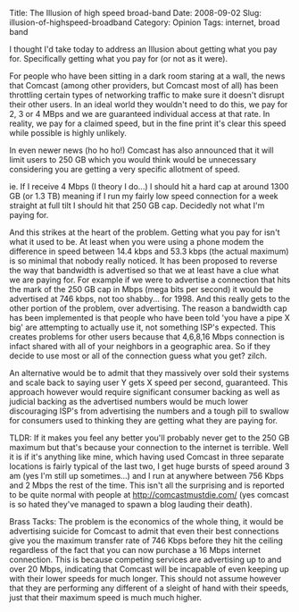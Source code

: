 Title: The Illusion of high speed broad-band
Date: 2008-09-02
Slug: illusion-of-highspeed-broadband
Category: Opinion
Tags: internet, broad band

I thought I'd take today to address an Illusion about getting what you pay for. Specifically getting what you pay for (or not as it were).

For people who have been sitting in a dark room staring at a wall, the news that Comcast (among other providers, but Comcast most of all) has been throttling certain types of networking traffic to make sure it doesn't disrupt their other users. In an ideal world they wouldn't need to do this, we pay for 2, 3 or 4 MBps and we are guaranteed individual access at that rate. In reality, we pay for a claimed speed, but in the fine print it's clear this speed while possible is highly unlikely.

In even newer news (ho ho ho!) Comcast has also announced that it will limit users to 250 GB which you would think would be unnecessary considering you are getting a very specific allotment of speed.

ie. If I receive 4 Mbps (I theory I do...) I should hit a hard cap at around 1300 GB (or 1.3 TB) meaning if I run my fairly low speed connection for a week straight at full tilt I should hit that 250 GB cap. Decidedly not what I'm paying for.

And this strikes at the heart of the problem. Getting what you pay for isn't what it used to be. At least when you were using a phone modem the difference in speed between 14.4 kbps and 53.3 kbps (the actual maximum) is so minimal that nobody really noticed. It has been proposed to reverse the way that bandwidth is advertised so that we at least have a clue what we are paying for. For example if we were to advertise a connection that hits the mark of the 250 GB cap in Mbps (mega bits per second) it would be advertised at 746 kbps, not too shabby... for 1998. And this really gets to the other portion of the problem, over advertising. The reason a bandwidth cap has been implemented is that people who have been told 'you have a pipe X big' are attempting to actually use it, not something ISP's expected. This creates problems for other users because that 4,6,8,16 Mbps connection is infact shared with all of your neighbors in a geographic area. So if they decide to use most or all of the connection guess what you get? zilch.

An alternative would be to admit that they massively over sold their systems and scale back to saying user Y gets X speed per second, guaranteed. This approach however would require significant consumer backing as well as judicial backing as the advertised numbers would be much lower discouraging ISP's from advertising the numbers and a tough pill to swallow for consumers used to thinking they are getting what they are paying for.

TLDR:
If it makes you feel any better you'll probably never get to the 250 GB maximum but that's because your connection to the internet is terrible. Well it is if it's anything like mine, which having used Comcast in three separate locations is fairly typical of the last two, I get huge bursts of speed around 3 am (yes I'm still up sometimes...) and I run at anywhere between 756 Kbps and 2 Mbps the rest of the time. This isn't all the surprising and is reported to be quite normal with people at http://comcastmustdie.com/ (yes comcast is so hated they've managed to spawn a blog lauding their death).

Brass Tacks:
The problem is the economics of the whole thing, it would be advertising suicide for Comcast to admit that even their best connections give you the maximum transfer rate of 746 Kbps before they hit the ceiling regardless of the fact that you can now purchase a 16 Mbps internet connection. This is because competing services are advertising up to and over 20 Mbps, indicating that Comcast will be incapable of even keeping up with their lower speeds for much longer. This should not assume however that they are performing any different of a sleight of hand with their speeds, just that their maximum speed is much much higher.
